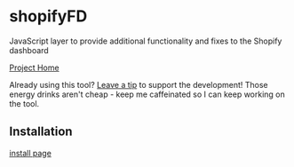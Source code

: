 shopifyFD
=========

JavaScript layer to provide additional functionality and fixes to the Shopify dashboard

[Project Home](http://shopify.freakdesign.com.au)

Already using this tool? [Leave a tip](http://shopify.freakdesign.com.au/#donate) to support the development! Those energy drinks aren't cheap - keep me caffeinated so I can keep working on the tool.


Installation
------------

[install page](https://rawgithub.com/freakdesign/shopifyFD/master/installation.html)
